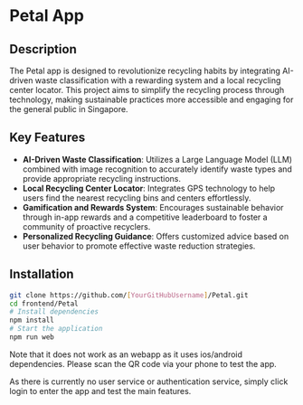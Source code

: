 # Petal App


## Description
The Petal app is designed to revolutionize recycling habits by integrating AI-driven waste classification with a rewarding system and a local recycling center locator. This project aims to simplify the recycling process through technology, making sustainable practices more accessible and engaging for the general public in Singapore.

## Key Features
- **AI-Driven Waste Classification**: Utilizes a Large Language Model (LLM) combined with image recognition to accurately identify waste types and provide appropriate recycling instructions.
- **Local Recycling Center Locator**: Integrates GPS technology to help users find the nearest recycling bins and centers effortlessly.
- **Gamification and Rewards System**: Encourages sustainable behavior through in-app rewards and a competitive leaderboard to foster a community of proactive recyclers.
- **Personalized Recycling Guidance**: Offers customized advice based on user behavior to promote effective waste reduction strategies.

## Installation

```bash
git clone https://github.com/[YourGitHubUsername]/Petal.git
cd frontend/Petal
# Install dependencies
npm install
# Start the application
npm run web
```

Note that it does not work as an webapp as it uses ios/android dependencies. Please scan the QR code via your phone to test the app.

As there is currently no user service or authentication service, simply click login to enter the app and test the main features.
